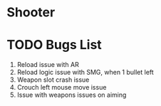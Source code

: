 # Shooter

# TODO Bugs List
1. Reload issue with AR
2. Reload logic issue with SMG, when 1 bullet left
3. Weapon slot crash issue
4. Crouch left mouse move issue
5. Issue with weapons issues on aiming